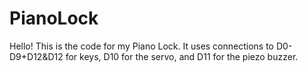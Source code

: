 # PianoLock

Hello! This is the code for my Piano Lock. 
It uses connections to D0-D9+D12&D12 for keys, D10 for the servo, and D11 for the piezo buzzer.
